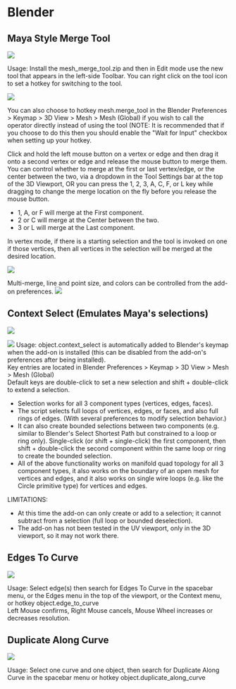 # Blender

## Maya Style Merge Tool
![](https://i.imgur.com/EQ0rLzV.gif)

Usage: Install the mesh_merge_tool.zip and then in Edit mode use the new tool that appears in the left-side Toolbar.  You can right click on the tool icon to set a hotkey for switching to the tool.

![](https://i.imgur.com/EuHTXth.png)

You can also choose to hotkey mesh.merge_tool in the Blender Preferences > Keymap > 3D View > Mesh > Mesh (Global) if you wish to call the operator directly instead of using the tool (NOTE: It is recommended that if you choose to do this then you should enable the "Wait for Input" checkbox when setting up your hotkey.

Click and hold the left mouse button on a vertex or edge and then drag it onto a second vertex or edge and release the mouse button to merge them.  You can control whether to merge at the first or last vertex/edge, or the center between the two, via a dropdown in the Tool Settings bar at the top of the 3D Viewport, OR you can press the 1, 2, 3, A, C, F, or L key while dragging to change the merge location on the fly before you release the mouse button.
- 1, A, or F will merge at the First component.
- 2 or C will merge at the Center between the two.
- 3 or L will merge at the Last component.

In vertex mode, if there is a starting selection and the tool is invoked on one if those vertices, then all vertices in the selection will be merged at the desired location.

![](https://i.imgur.com/4SySLU5.gif)

Multi-merge, line and point size, and colors can be controlled from the add-on preferences.
![](https://i.imgur.com/hIgc9ly.png)

## Context Select (Emulates Maya's selections)
![](https://i.imgur.com/FwF4o0r.gif)

![](https://i.imgur.com/bpaMJWL.png)
Usage: object.context_select is automatically added to Blender's keymap when the add-on is installed (this can be disabled from the add-on's preferences after being installed).  
Key entries are located in Blender Preferences > Keymap > 3D View > Mesh > Mesh (Global)  
Default keys are double-click to set a new selection and shift + double-click to extend a selection.

- Selection works for all 3 component types (vertices, edges, faces).  
- The script selects full loops of vertices, edges, or faces, and also full rings of edges.  (With several preferences to modify selection behavior.)
- It can also create bounded selections between two components (e.g. similar to Blender's Select Shortest Path but constrained to a loop or ring only).  Single-click (or shift + single-click) the first component, then shift + double-click the second component within the same loop or ring to create the bounded selection.  
- All of the above functionality works on manifold quad topology for all 3 component types, it also works on the boundary of an open mesh for vertices and edges, and it also works on single wire loops (e.g. like the Circle primitive type) for vertices and edges.  

LIMITATIONS: 
- At this time the add-on can only create or add to a selection; it cannot subtract from a selection (full loop or bounded deselection).  
- The add-on has not been tested in the UV viewport, only in the 3D viewport, so it may not work there.

## Edges To Curve
![](https://i.imgur.com/u2tHwLL.gif)

Usage: Select edge(s) then search for Edges To Curve in the spacebar menu, or the Edges menu in the top of the viewport, or the Context menu, or hotkey object.edge_to_curve  
Left Mouse confirms, Right Mouse cancels, Mouse Wheel increases or decreases resolution.

## Duplicate Along Curve
![](https://i.imgur.com/8kERwFF.gif)

Usage: Select one curve and one object, then search for Duplicate Along Curve in the spacebar menu or hotkey object.duplicate_along_curve
